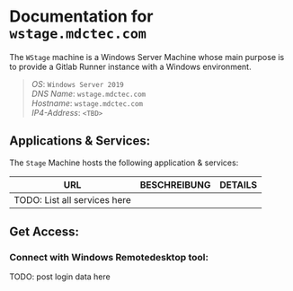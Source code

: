 # Documentation for `wstage.mdctec.com`
The `WStage` machine is a Windows Server Machine whose main purpose is to provide a Gitlab Runner instance with a Windows environment.

> *OS*: `Windows Server 2019`  
> *DNS Name*: `wstage.mdctec.com`  
> *Hostname*: `wstage.mdctec.com`  
> *IP4-Address*: `<TBD>`  
## Applications & Services:
The `Stage` Machine hosts the following application & services:

| URL | BESCHREIBUNG | DETAILS |
|--- |--- |--- |
| TODO: List all services here |

## Get Access:

### Connect with Windows Remotedesktop tool:
TODO: post login data here

